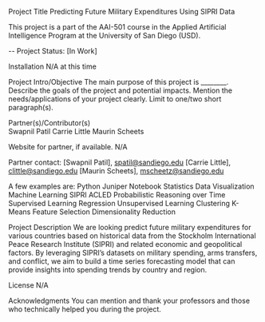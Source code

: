 Project Title
Predicting Future Military Expenditures Using SIPRI Data


This project is a part of the AAI-501 course in the Applied Artificial Intelligence Program at the University of San Diego (USD). 

-- Project Status: [In Work]

Installation
N/A at this time

Project Intro/Objective
The main purpose of this project is ________. Describe the goals of the project and potential impacts. Mention the needs/applications of your project clearly. Limit to one/two short paragraph(s). 

Partner(s)/Contributor(s)  
Swapnil Patil
Carrie Little
Maurin Scheets 

Website for partner, if available. 
N/A

Partner contact: [Swapnil Patil], spatil@sandiego.edu
                 [Carrie Little], clittle@sandiego.edu
                 [Maurin Scheets], mscheetz@sandiego.edu


        
A few examples are:
Python
Juniper Notebook
Statistics
Data Visualization
Machine Learning
SIPRI
ACLED
Probabilistic Reasoning over Time 
Supervised Learning
Regression
Unsupervised Learning 
Clustering
K-Means
Feature Selection
Dimensionality Reduction 

Project Description
We are looking predict future military expenditures for various countries based on historical data from the Stockholm International Peace Research Institute (SIPRI) and related economic and geopolitical factors. By leveraging SIPRI’s datasets on military spending, arms transfers, and conflict, we aim to build a time series forecasting model that can provide insights into spending trends by country and region. 

License
N/A


Acknowledgments
You can mention and thank your professors and those who technically helped you during the project. 

